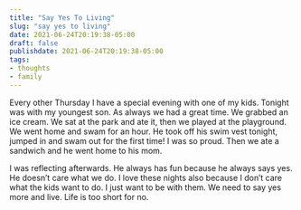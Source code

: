 ```yaml
---
title: "Say Yes To Living"
slug: "say yes to living"
date: 2021-06-24T20:19:38-05:00
draft: false
publishdate: 2021-06-24T20:19:38-05:00
tags:
- thoughts
- family
---
```


Every other Thursday I have a special evening with one of my kids. Tonight was with my youngest son. As always we had a great time. We grabbed an ice cream. We sat at the park and ate it, then we played at the playground. We went home and swam for an hour. He took off his swim vest tonight, jumped in and swam out for the first time! I was so proud. Then we ate a sandwich and he went home to his mom.

I was reflecting afterwards. He always has fun because he always says yes. He doesn’t care what we do. I love these nights also because I don’t care what the kids want to do. I just want to be with them. We need to say yes more and live. Life is too short for no.
